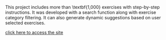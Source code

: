 This project includes more than \textbf{1,000} exercises with step-by-step instructions. It was developed with a search function along with exercise category filtering. It can also generate dynamic suggestions based on user selected exercises.


[click here to access the site](https://jkenjidc.github.io/FitnessWebsite)
